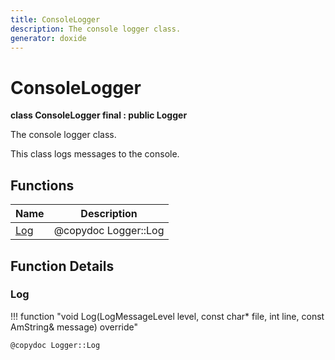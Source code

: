 ```yaml
---
title: ConsoleLogger
description: The console logger class.
generator: doxide
---
```



# ConsoleLogger

**class  ConsoleLogger final : public Logger**


The console logger class.

This class logs messages to the console.
    


## Functions

| Name | Description |
| ---- | ----------- |
| [Log](#Log) |  @copydoc Logger::Log  |

## Function Details

### Log<a name="Log"></a>
!!! function "void Log(LogMessageLevel level, const char&#42; file, int line, const AmString&amp; message) override"

    
    @copydoc Logger::Log
            
    


